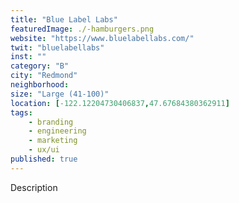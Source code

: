 ```yaml
---
title: "Blue Label Labs"
featuredImage: ./-hamburgers.png
website: "https://www.bluelabellabs.com/"
twit: "bluelabellabs"
inst: ""
category: "B"
city: "Redmond"
neighborhood:
size: "Large (41-100)"
location: [-122.12204730406837,47.67684380362911]
tags:
    - branding
    - engineering
    - marketing
    - ux/ui
published: true
---
```


Description
